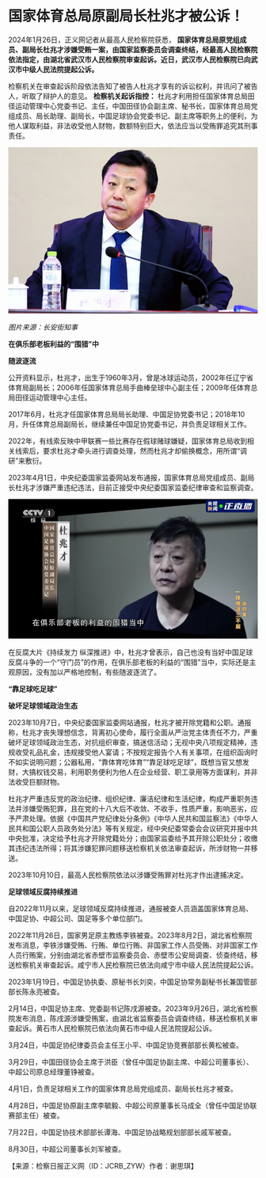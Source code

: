 # 国家体育总局原副局长杜兆才被公诉！

2024年1月26日，正义网记者从最高人民检察院获悉，
**国家体育总局原党组成员、副局长杜兆才涉嫌受贿一案，由国家监察委员会调查终结，经最高人民检察院依法指定，由湖北省武汉市人民检察院审查起诉。近日，武汉市人民检察院已向武汉市中级人民法院提起公诉。**

检察机关在审查起诉阶段依法告知了被告人杜兆才享有的诉讼权利，并讯问了被告人，听取了辩护人的意见。 **检察机关起诉指控：**
杜兆才利用担任国家体育总局田径运动管理中心党委书记、主任，中国田径协会副主席、秘书长，国家体育总局党组成员、局长助理、副局长，中国足球协会党委书记、副主席等职务上的便利，为他人谋取利益，非法收受他人财物，数额特别巨大，依法应当以受贿罪追究其刑事责任。

![5d5b39ca3c0bc79f1d1f34785f13507b.jpg](https://raw.githubusercontent.com/qqhsx/qqnews_image/main/2024/01/26/国家体育总局原副局长杜兆才被公诉！/5d5b39ca3c0bc79f1d1f34785f13507b.jpg)

 _图片来源：长安街知事_

**在俱乐部老板利益的“围猎”中**

**随波逐流**

公开资料显示，杜兆才，出生于1960年3月，曾是冰球运动员，2002年任辽宁省体育局副局长；2006年任国家体育总局手曲棒垒球中心副主任；2009年任体育总局田径运动管理中心主任。

2017年6月，杜兆才任国家体育总局局长助理、中国足协党委书记；2018年10月，升任体育总局副局长，继续兼任中国足协党委书记，并负责足球相关工作。

2022年，有线索反映中甲联赛一些比赛存在假球赌球嫌疑，国家体育总局收到相关线索后，要求杜兆才牵头进行调查处理，然而杜兆才却偷换概念，用所谓“调研”来敷衍。

2023年4月1日，中央纪委国家监委网站发布通报，国家体育总局党组成员、副局长杜兆才涉嫌严重违纪违法，目前正接受中央纪委国家监委纪律审查和监察调查。

![d2f2f8353e2d3062055441d2b5eca863.jpg](https://raw.githubusercontent.com/qqhsx/qqnews_image/main/2024/01/26/国家体育总局原副局长杜兆才被公诉！/d2f2f8353e2d3062055441d2b5eca863.jpg)

在反腐大片《持续发力
纵深推进》中，杜兆才曾表示，自己也没有当好中国足球反腐斗争的一个“守门员”的作用，在俱乐部老板的利益的“围猎”当中，实际还是主观原因，没有加以严格地控制，有些随波逐流了。

**“靠足球吃足球”**

**破坏足球领域政治生态**

2023年10月7日，中央纪委国家监委网站通报，杜兆才被开除党籍和公职。通报称，杜兆才丧失理想信念，背离初心使命，履行全面从严治党主体责任不力，严重破坏足球领域政治生态，对抗组织审查，搞迷信活动；无视中央八项规定精神，违规收受礼品礼金，违规接受他人宴请；不按规定报告个人有关事项，在组织函询时不如实说明问题；公器私用，“靠体育吃体育”“靠足球吃足球”，既想当官又想发财，大搞权钱交易，利用职务便利为他人在企业经营、职工录用等方面谋利，并非法收受巨额财物。

杜兆才严重违反党的政治纪律、组织纪律、廉洁纪律和生活纪律，构成严重职务违法并涉嫌受贿犯罪，且在党的十八大后不收敛、不收手，性质严重，影响恶劣，应予严肃处理。依据《中国共产党纪律处分条例》《中华人民共和国监察法》《中华人民共和国公职人员政务处分法》等有关规定，经中央纪委常委会会议研究并报中共中央批准，决定给予杜兆才开除党籍处分；由国家监委给予其开除公职处分；收缴其违纪违法所得；将其涉嫌犯罪问题移送检察机关依法审查起诉，所涉财物一并移送。

2023年10月10日，最高人民检察院依法以涉嫌受贿罪对杜兆才作出逮捕决定。

**足球领域反腐持续推进**

自2022年11月以来，足球领域反腐持续推进，通报被查人员涵盖国家体育总局、中国足协、中超公司、国足等多个单位部门。

2022年11月26日，国家男足原主教练李铁被查。2023年8月2日，湖北省检察院发布消息，李铁涉嫌受贿、行贿、单位行贿、非国家工作人员受贿、对非国家工作人员行贿案，分别由湖北省赤壁市监察委员会、赤壁市公安局调查、侦查终结，移送检察机关审查起诉。咸宁市人民检察院已依法向咸宁市中级人民法院提起公诉。

2023年1月19日，中国足协执委、原秘书长刘奕，中国足协常务副秘书长兼国管部部长陈永亮被查。

2月14日，中国足协主席、党委副书记陈戌源被查。2023年9月26日，湖北省检察院发布消息，陈戌源涉嫌受贿案，由湖北省监察委员会调查终结，移送检察机关审查起诉。黄石市人民检察院已依法向黄石市中级人民法院提起公诉。

3月24日，中国足协纪律委员会主任王小平、中国足协竞赛部部长黄松被查。

3月29日，中国田径协会主席于洪臣（曾任中国足协副主席、中超公司董事长）、中超公司原总经理董铮被查。

4月1日，负责足球相关工作的国家体育总局党组成员、副局长杜兆才被查。

4月28日，中国足协原副主席李毓毅、中超公司原董事长马成全（曾任中国足协联赛部主任）被查。

7月22日，中国足协技术部部长谭海、中国足协战略规划部部长戚军被查。

8月30日，中超公司董事长刘军被查。

【来源：检察日报正义网（ID：JCRB_ZYW）作者：谢思琪】

